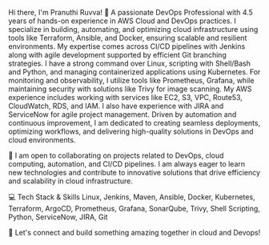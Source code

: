 Hi there, I'm Pranuthi Ruvva! 👋
A passionate DevOps Professional with 4.5 years of hands-on experience in AWS Cloud and DevOps practices. I specialize in building, automating, and optimizing cloud infrastructure using tools like Terraform, Ansible, and Docker, ensuring scalable and resilient environments. My expertise comes across CI/CD pipelines with Jenkins along with agile development supported by efficient Git branching strategies. I have a strong command over Linux, scripting with Shell/Bash and Python, and managing containerized applications using Kubernetes. For monitoring and observability, I utilize tools like Prometheus, Grafana, while maintaining security with solutions like Trivy for image scanning. My AWS experience includes working with services like EC2, S3, VPC, Route53, CloudWatch, RDS, and IAM. I also have experience with JIRA and ServiceNow for agile project management. Driven by automation and continuous improvement, I am dedicated to creating seamless deployments, optimizing workflows, and delivering high-quality solutions in DevOps and cloud environments.

🚀 I am open to collaborating on projects related to DevOps, cloud computing, automation, and CI/CD pipelines. I am always eager to learn new technologies and contribute to innovative solutions that drive efficiency and scalability in cloud infrastructure.


💻 Tech Stack & Skills
Linux, Jenkins, Maven, Ansible, Docker, Kubernetes, Terraform, ArgoCD, Prometheus, Grafana, SonarQube, Trivy, Shell Scripting, Python, ServiceNow, JIRA, Git 

🌟 Let's connect and build something amazing together in cloud and Devops!
